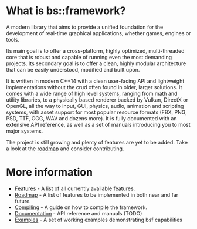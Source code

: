 # What is bs::framework?
A modern library that aims to provide a unified foundation for the development of real-time graphical applications, whether games, engines or tools. 

Its main goal is to offer a cross-platform, highly optimized, multi-threaded core that is robust and capable of running even the most demanding projects. Its secondary goal is to offer a clean, highly modular architecture that can be easily understood, modified and built upon.

It is written in modern C++14 with a clean user-facing API and lightweight implementations without the crud often found in older, larger solutions. It comes with a wide range of high level systems, ranging from math and utility libraries, to a physically based renderer backed by Vulkan, DirectX or OpenGL, all the way to input, GUI, physics, audio, animation and scripting systems, with asset support for most popular resource formats (FBX, PNG, PSD, TTF, OGG, WAV and dozens more). It is fully documented with an extensive API reference, as well as a set of manuals introducing you to most major systems.

The project is still growing and plenty of features are yet to be added. Take a look at the [roadmap](https://github.com/GameFoundry/bsf/blob/master/Documentation/GitHub/roadmap.md) and consider contributing.

# More information
* [Features](https://github.com/GameFoundry/bsf/blob/master/Documentation/GitHub/features.md) - A list of all currently available features.
* [Roadmap](https://github.com/GameFoundry/bsf/blob/master/Documentation/GitHub/roadmap.md) - A list of features to be implemented in both near and far future. 
* [Compiling](https://github.com/GameFoundry/bsf/blob/master/Documentation/GitHub/compiling.md) - A guide on how to compile the framework.
* [Documentation](TODO) - API reference and manuals (TODO)
* [Examples](https://github.com/gamefoundry/bsfExamples) - A set of working examples demonstrating bsf capabilities